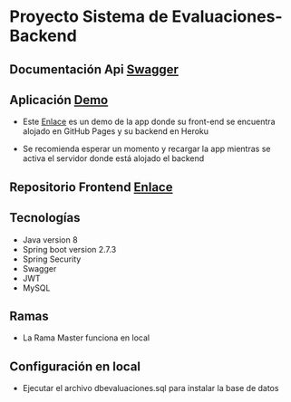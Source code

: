 # Proyecto Sistema de Evaluaciones-Backend

## Documentación Api [Swagger](https://api-demo-sistema-evaluacion.herokuapp.com/swagger-ui/index.html#)

## Aplicación [Demo](https://giorman.github.io/sistema-evaluacion-frontend/)

* Este [Enlace](https://giorman.github.io/sistema-evaluacion-frontend/) es un demo de la app donde su front-end se encuentra alojado en GitHub Pages y su backend en Heroku

* Se recomienda esperar un momento y recargar la app mientras se activa el servidor donde está alojado el backend

## Repositorio Frontend [Enlace](https://github.com/giorman/sistema-evaluacion-frontend)

## Tecnologías

* Java version 8
* Spring boot version 2.7.3
* Spring Security
* Swagger
* JWT
* MySQL

## Ramas

* La Rama Master funciona en local

## Configuración en local 

* Ejecutar el archivo dbevaluaciones.sql para instalar la base de datos

